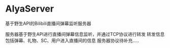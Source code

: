 # AlyaServer
基于野生API的Bilibili直播间弹幕监听服务器

服务器基于野生API进行直播间弹幕信息监听，并通过TCP协议进行转发
转发信息包括弹幕、礼物、SC、用户进入直播间的信息
服务器协议待补充.....
